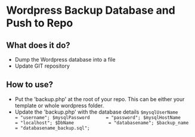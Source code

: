 # Wordpress Backup Database and Push to Repo
## What does it do?
- Dump the Wordpress database into a file
- Update GIT repository
## How to use?
- Put the 'backup.php' at the root of your repo. This can be either your template or whole wordpress folder.
- Update the 'backup.php' with the database details
`
$mysqlUserName      = "username";
$mysqlPassword      = "password";
$mysqlHostName      = "localhost";
$DbName             = "databasename";
$backup_name        = "databasename_backup.sql";
`
